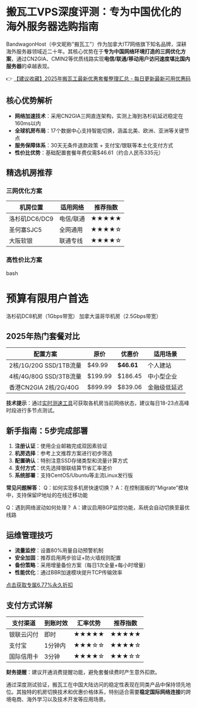 # 搬瓦工VPS深度评测：专为中国优化的海外服务器选购指南

BandwagonHost（中文昵称"搬瓦工"）作为加拿大IT7网络旗下知名品牌，深耕海外服务器领域近二十年。其核心优势在于**专为中国网络环境打造的三网优化方案**，通过CN2GIA、CMIN2等优质线路实现**电信/联通/移动用户访问速度堪比国内服务器**的卓越表现。

👉 [【建议收藏】2025年搬瓦工最新优惠套餐整理汇总 - 每日更新最新可用优惠码](https://bit.ly/banwagon)

## 核心优势解析
- **网络加速技术**：采用CN2GIA三网直连架构，实测上海到洛杉矶延迟稳定在160ms以内
- **全球机房布局**：17个数据中心支持智能切换，涵盖北美、欧洲、亚洲等关键节点
- **服务保障体系**：30天无条件退款政策 + 支付宝/银联等本土化支付方式
- **性价比优势**：基础配置套餐年费仅需$46.61（约合人民币335元）

## 精选机房推荐
### 三网优化方案
| 机房位置        | 适用网络   | 推荐指数 |
|-----------------|------------|----------|
| 洛杉矶DC6/DC9   | 电信/联通  | ★★★★★    |
| 圣何塞SJC5      | 全网通用   | ★★★★☆    |
| 大阪软银        | 联通专线   | ★★★★☆    |

### 高性价比方案
bash
# 预算有限用户首选
洛杉矶DC8机房（1Gbps带宽）
加拿大温哥华机房（2.5Gbps带宽）

## 2025年热门套餐对比
| 配置方案                | 原价     | 优惠价    | 适用场景       |
|-------------------------|----------|-----------|----------------|
| 2核/1G/20G SSD/1TB流量  | $49.99   | **$46.61** | 个人建站       |
| 4核/4G/80G SSD/3TB流量  | $199.99  | $186.45   | 中小型企业     |
| 香港CN2GIA 2核/2G/40G   | $899.99  | $839.06   | 金融级低延迟   |

**技术提示**：通过[实时测速工具](https://bit.ly/banwagon)可获取各机房当前网络状态，建议每日18-23点高峰时段进行多节点测试。

## 新手指南：5步完成部署
1. **注册认证**：使用企业邮箱完成双因素验证
2. **机房选择**：参考上文推荐方案进行初步筛选
3. **配置确认**：特别注意SSD存储类型和流量计算方式
4. **支付方式**：优先选择银联结算节省汇率差价
5. **系统部署**：支持CentOS/Ubuntu等主流Linux发行版

**常见问题解答**：
Q：如何实现多机房快速切换？
A：在控制面板的"Migrate"模块中，支持保留IP地址的在线迁移功能

Q：遇到网络波动如何处理？
A：建议启用BGP监控功能，系统会自动切换至最优线路

## 运维管理技巧
- **流量监控**：设置80%用量自动预警机制
- **安全加固**：推荐启用两步验证+防火墙规则配置
- **备份策略**：采用增量备份方案（每日1次全量+每小时增量）
- **性能优化**：通过BBR加速模块提升TCP传输效率

[点击获取专属6.77%永久折扣](https://bit.ly/banwagon)

## 支付方式详解
| 支付渠道   | 到账时效 | 汇率优势 | 推荐指数 |
|------------|----------|----------|----------|
| 银联云闪付 | 即时     | ★★★★★    | ★★★★★    |
| 支付宝     | 1分钟内  | ★★★☆☆    | ★★★★☆    |
| 国际信用卡 | 3分钟    | ★★★★☆    | ★★★☆☆    |

**财务提醒**：建议开通消费提醒功能，避免套餐续费时产生意外扣款。

通过深度测试验证，搬瓦工在中国大陆访问的稳定性表现在同类产品中保持领先地位。其独特的机房切换技术和优惠价格体系，特别适合需要**稳定国际网络连接**的跨境电商、海外学习以及技术开发等应用场景。